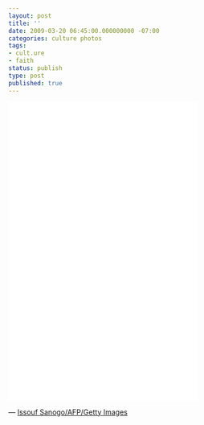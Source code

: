 ```yaml
---
layout: post
title: ''
date: 2009-03-20 06:45:00.000000000 -07:00
categories: culture photos
tags:
- cult.ure
- faith
status: publish
type: post
published: true
---
```

<div class="getty embed image" style="background-color:#fff;display:inline-block;font-family:'Helvetica Neue',Helvetica,Arial,sans-serif;color:#a7a7a7;font-size:11px;width:100%;max-width:377px;"><div style="overflow:hidden;position:relative;height:0;padding:157.559682% 0 0 0;width:100%;"><iframe src="//embed.gettyimages.com/embed/85483048?et=YwESx2JYS5xJnpBsu4iQfw&viewMoreLink=on&sig=2VVph6UQ1Jw66VQBSpbMHpr0831t7hGvbNJ0tYzbtog=" width="377" height="594" scrolling="no" frameborder="0" style="display:inline-block;position:absolute;top:0;left:0;width:100%;height:100%;"></iframe></div></div>

&mdash; [Issouf Sanogo/AFP/Getty Images](http://www.gettyimages.com/detail/85483048)
